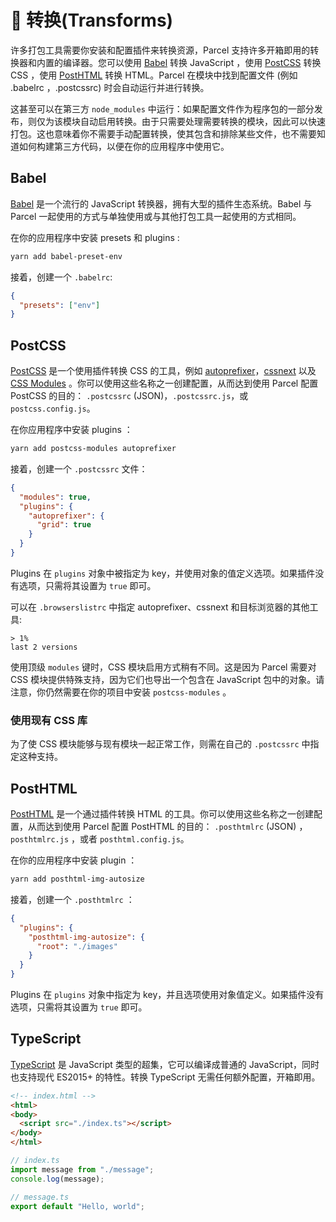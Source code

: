 # 🐠 转换(Transforms)

许多打包工具需要你安装和配置插件来转换资源，Parcel 支持许多开箱即用的转换器和内置的编译器。您可以使用 [Babel](https://babeljs.cn) 转换 JavaScript ，使用 [PostCSS](http://postcss.org) 转换 CSS ，使用 [PostHTML](https://github.com/posthtml/posthtml) 转换 HTML。Parcel 在模块中找到配置文件 (例如 .babelrc ，.postcssrc) 时会自动运行并进行转换。

这甚至可以在第三方 `node_modules` 中运行：如果配置文件作为程序包的一部分发布，则仅为该模块自动启用转换。由于只需要处理需要转换的模块，因此可以快速打包。这也意味着你不需要手动配置转换，使其包含和排除某些文件，也不需要知道如何构建第三方代码，以便在你的应用程序中使用它。

## Babel

[Babel](https://babeljs.cn) 是一个流行的 JavaScript 转换器，拥有大型的插件生态系统。Babel 与 Parcel 一起使用的方式与单独使用或与其他打包工具一起使用的方式相同。

在你的应用程序中安装 presets 和 plugins :

```bash
yarn add babel-preset-env
```

接着，创建一个 `.babelrc`:

```json
{
  "presets": ["env"]
}
```

## PostCSS

[PostCSS](http://postcss.org) 是一个使用插件转换 CSS 的工具，例如 [autoprefixer](https://github.com/postcss/autoprefixer)，[cssnext](http://cssnext.io/) 以及 [CSS Modules](https://github.com/css-modules/css-modules) 。你可以使用这些名称之一创建配置，从而达到使用 Parcel 配置 PostCSS 的目的： `.postcssrc` (JSON)，`.postcssrc.js`，或 `postcss.config.js`。

在你应用程序中安装 plugins ：

```bash
yarn add postcss-modules autoprefixer
```

接着，创建一个 `.postcssrc` 文件：

```json
{
  "modules": true,
  "plugins": {
    "autoprefixer": {
      "grid": true
    }
  }
}
```

Plugins 在 `plugins` 对象中被指定为 key，并使用对象的值定义选项。如果插件没有选项，只需将其设置为 `true` 即可。

可以在 `.browserslistrc` 中指定 autoprefixer、cssnext 和目标浏览器的其他工具:

```
> 1%
last 2 versions
```

使用顶级 `modules` 键时，CSS 模块启用方式稍有不同。这是因为 Parcel 需要对 CSS 模块提供特殊支持，因为它们也导出一个包含在 JavaScript 包中的对象。请注意，你仍然需要在你的项目中安装 `postcss-modules` 。

### 使用现有 CSS 库

为了使 CSS 模块能够与现有模块一起正常工作，则需在自己的 `.postcssrc` 中指定这种支持。

## PostHTML

[PostHTML](https://github.com/posthtml/posthtml) 是一个通过插件转换 HTML 的工具。你可以使用这些名称之一创建配置，从而达到使用 Parcel 配置 PostHTML 的目的： `.posthtmlrc` (JSON) ，`posthtmlrc.js` ，或者 `posthtml.config.js`。

在你的应用程序中安装 plugin ：

```bash
yarn add posthtml-img-autosize
```

接着，创建一个 `.posthtmlrc` ：

```json
{
  "plugins": {
    "posthtml-img-autosize": {
      "root": "./images"
    }
  }
}
```

Plugins 在 `plugins` 对象中指定为 key，并且选项使用对象值定义。如果插件没有选项，只需将其设置为 `true` 即可。

## TypeScript

[TypeScript](https://www.typescriptlang.org/) 是 JavaScript 类型的超集，它可以编译成普通的 JavaScript，同时也支持现代 ES2015+ 的特性。转换 TypeScript 无需任何额外配置，开箱即用。

```html
<!-- index.html -->
<html>
<body>
  <script src="./index.ts"></script>
</body>
</html>
```

```typescript
// index.ts
import message from "./message";
console.log(message);
```

```typescript
// message.ts
export default "Hello, world";
```
